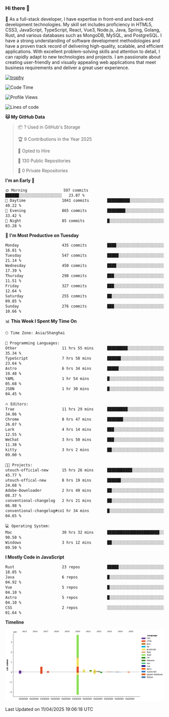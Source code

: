 ### Hi there 👋

🌱 As a full-stack developer, I have expertise in front-end and back-end development technologies. My skill set includes proficiency in HTML5, CSS3, JavaScript, TypeScript, React, Vue3, Node.js, Java, Spring, Golang, Rust, and various databases such as MongoDB, MySQL, and PostgreSQL. I have a strong understanding of software development methodologies and have a proven track record of delivering high-quality, scalable, and efficient applications. With excellent problem-solving skills and attention to detail, I can rapidly adapt to new technologies and projects. I am passionate about creating user-friendly and visually appealing web applications that meet business requirements and deliver a great user experience.

[![trophy](https://github-profile-trophy.vercel.app/?username=elton&rank=SECRET,SSS,SS,S,AAA,AA,A&theme=onedark&no-frame=true&margin-w=10)](https://github.com/ryo-ma/github-profile-trophy)

<!--START_SECTION:waka-->
![Code Time](http://img.shields.io/badge/Code%20Time-1%2C513%20hrs%205%20mins-blue)

![Profile Views](http://img.shields.io/badge/Profile%20Views-0-blue)

![Lines of code](https://img.shields.io/badge/From%20Hello%20World%20I%27ve%20Written-5.6%20million%20lines%20of%20code-blue)

**🐱 My GitHub Data** 

> 📦 ? Used in GitHub's Storage 
 > 
> 🏆 9 Contributions in the Year 2025
 > 
> 💼 Opted to Hire
 > 
> 📜 130 Public Repositories 
 > 
> 🔑 0 Private Repositories 
 > 
**I'm an Early 🐤** 

```text
🌞 Morning                597 commits         ██████░░░░░░░░░░░░░░░░░░░   23.07 % 
🌆 Daytime                1041 commits        ██████████░░░░░░░░░░░░░░░   40.22 % 
🌃 Evening                865 commits         ████████░░░░░░░░░░░░░░░░░   33.42 % 
🌙 Night                  85 commits          █░░░░░░░░░░░░░░░░░░░░░░░░   03.28 % 
```
📅 **I'm Most Productive on Tuesday** 

```text
Monday                   435 commits         ████░░░░░░░░░░░░░░░░░░░░░   16.81 % 
Tuesday                  547 commits         █████░░░░░░░░░░░░░░░░░░░░   21.14 % 
Wednesday                450 commits         ████░░░░░░░░░░░░░░░░░░░░░   17.39 % 
Thursday                 298 commits         ███░░░░░░░░░░░░░░░░░░░░░░   11.51 % 
Friday                   327 commits         ███░░░░░░░░░░░░░░░░░░░░░░   12.64 % 
Saturday                 255 commits         ██░░░░░░░░░░░░░░░░░░░░░░░   09.85 % 
Sunday                   276 commits         ███░░░░░░░░░░░░░░░░░░░░░░   10.66 % 
```


📊 **This Week I Spent My Time On** 

```text
🕑︎ Time Zone: Asia/Shanghai

💬 Programming Languages: 
Other                    11 hrs 55 mins      █████████░░░░░░░░░░░░░░░░   35.34 % 
TypeScript               7 hrs 58 mins       ██████░░░░░░░░░░░░░░░░░░░   23.64 % 
Astro                    6 hrs 34 mins       █████░░░░░░░░░░░░░░░░░░░░   19.48 % 
YAML                     1 hr 54 mins        █░░░░░░░░░░░░░░░░░░░░░░░░   05.68 % 
JSON                     1 hr 30 mins        █░░░░░░░░░░░░░░░░░░░░░░░░   04.45 % 

🔥 Editors: 
Trae                     11 hrs 29 mins      █████████░░░░░░░░░░░░░░░░   34.06 % 
Chrome                   8 hrs 47 mins       ███████░░░░░░░░░░░░░░░░░░   26.07 % 
Lark                     4 hrs 14 mins       ███░░░░░░░░░░░░░░░░░░░░░░   12.55 % 
WeChat                   3 hrs 50 mins       ███░░░░░░░░░░░░░░░░░░░░░░   11.38 % 
kitty                    3 hrs 2 mins        ██░░░░░░░░░░░░░░░░░░░░░░░   09.00 % 

🐱‍💻 Projects: 
utouch-official-new      15 hrs 26 mins      ███████████░░░░░░░░░░░░░░   45.77 % 
utouch-offical-new       8 hrs 19 mins       ██████░░░░░░░░░░░░░░░░░░░   24.68 % 
Adobe-Downloader         2 hrs 49 mins       ██░░░░░░░░░░░░░░░░░░░░░░░   08.37 % 
conventional-changelog   2 hrs 21 mins       ██░░░░░░░░░░░░░░░░░░░░░░░   06.98 % 
conventional-changelog#co1 hr 34 mins        █░░░░░░░░░░░░░░░░░░░░░░░░   04.65 % 

💻 Operating System: 
Mac                      30 hrs 32 mins      ███████████████████████░░   90.50 % 
Windows                  3 hrs 12 mins       ██░░░░░░░░░░░░░░░░░░░░░░░   09.50 % 
```

**I Mostly Code in JavaScript** 

```text
Rust                     23 repos            █████░░░░░░░░░░░░░░░░░░░░   18.85 % 
Java                     6 repos             █░░░░░░░░░░░░░░░░░░░░░░░░   04.92 % 
Vue                      5 repos             █░░░░░░░░░░░░░░░░░░░░░░░░   04.10 % 
Astro                    5 repos             █░░░░░░░░░░░░░░░░░░░░░░░░   04.10 % 
CSS                      2 repos             ░░░░░░░░░░░░░░░░░░░░░░░░░   01.64 % 
```



**Timeline**

![Lines of Code chart](https://raw.githubusercontent.com/elton/elton/main/assets/bar_graph.png)


 Last Updated on 11/04/2025 19:06:18 UTC
<!--END_SECTION:waka-->

<!--
**elton/elton** is a ✨ _special_ ✨ repository because its `README.md` (this file) appears on your GitHub profile.

Here are some ideas to get you started:

- 🔭 I’m currently working on ...
- 🌱 I’m currently learning ...
- 👯 I’m looking to collaborate on ...
- 🤔 I’m looking for help with ...
- 💬 Ask me about ...
- 📫 How to reach me: ...
- 😄 Pronouns: ...
- ⚡ Fun fact: ...
-->
